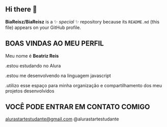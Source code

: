 ## Hi there 👋

**BiaReisz/BiaReisz** is a ✨ _special_ ✨ repository because its `README.md` (this file) appears on your GitHub profile.

## BOAS VINDAS AO MEU PERFIL

Meu nome é **Beatriz Reis**

.estou estudando no Alura

.estou me desenvolvendo na linguagem javascript

.utilizo esse espaço para minha organização e compartilhamento dos meu projetos desenvolvidos

## VOCÊ PODE ENTRAR EM CONTATO COMIGO

alurastartestudante@gmail.com
@alurastartestudante
